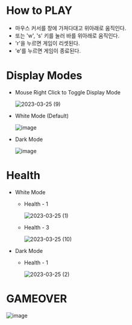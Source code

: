 # How to PLAY
- 마우스 커서를 창에 가져다대고 위아래로 움직인다.
- 또는 'w', 's' 키를 눌러 바를 위아래로 움직인다.
- 'r'을 누르면 게임이 리셋된다.
- 'e'를 누르면 게임이 종료된다.

# Display Modes
- Mouse Right Click to Toggle Display Mode

  ![2023-03-25 (9)](https://user-images.githubusercontent.com/68770209/227700524-a5423cf5-7f50-4013-accc-0bc1def9330c.png)

- White Mode (Default)

  ![image](https://user-images.githubusercontent.com/68770209/227700361-74780134-a2ce-42f1-8114-36208858403e.png)
- Dark Mode

  ![image](https://user-images.githubusercontent.com/68770209/227700098-58668bed-f1de-400c-8d14-9906f58a7952.png)


# Health
- White Mode
  - Health - 1

    ![2023-03-25 (1)](https://user-images.githubusercontent.com/68770209/227700119-f960dd32-e154-44b1-8f03-a0526ce4d543.png)
  - Health - 3

    ![2023-03-25 (10)](https://user-images.githubusercontent.com/68770209/227700605-74e99067-b8c9-4836-af83-653231af12a9.png)

- Dark Mode
  - Health - 1

    ![2023-03-25 (2)](https://user-images.githubusercontent.com/68770209/227700115-0c1a4726-c130-4ffd-be26-aa90e7ef26e9.png)

# GAMEOVER
  ![image](https://user-images.githubusercontent.com/68770209/227700162-eb7d07e4-7cf8-4813-a7cb-79e0ccb2778c.png)
